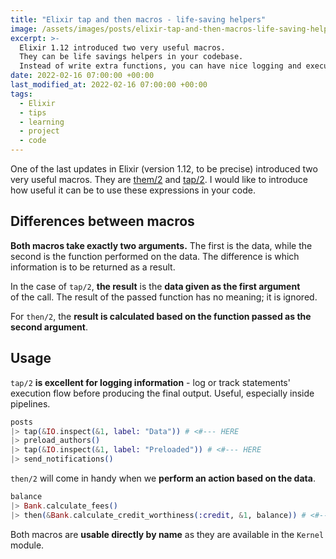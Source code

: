 ```yaml
---
title: "Elixir tap and then macros - life-saving helpers"
image: /assets/images/posts/elixir-tap-and-then-macros-life-saving-helpers.png
excerpt: >-
  Elixir 1.12 introduced two very useful macros.
  They can be life savings helpers in your codebase.
  Instead of write extra functions, you can have nice logging and executing actions based on given data.
date: 2022-02-16 07:00:00 +00:00
last_modified_at: 2022-02-16 07:00:00 +00:00
tags:
  - Elixir
  - tips
  - learning
  - project
  - code
---
```


  One of the last updates in Elixir (version 1.12, to be precise) introduced two very useful macros.
  They are [them/2](https://hexdocs.pm/elixir/main/Kernel.html#then/2) and [tap/2](https://hexdocs.pm/elixir/main/Kernel.html#tap/2).
  I would like to introduce how useful it can be to use these expressions in your code.

## Differences between macros

  **Both macros take exactly two arguments.**
  The first is the data, while the second is the function performed on the data.
  The difference is which information is to be returned as a result.

  In the case of `tap/2`, **the result** is the **data given as the first argument** of the call.
  The result of the passed function has no meaning; it is ignored.

  For `then/2`, the **result is calculated based on the function passed as the second argument**.

## Usage

  `tap/2` **is excellent for logging information** - log or track statements' execution flow before producing the final output.
  Useful, especially inside pipelines.

  ```elixir
  posts
  |> tap(&IO.inspect(&1, label: "Data")) # <#--- HERE
  |> preload_authors()
  |> tap(&IO.inspect(&1, label: "Preloaded")) # <#--- HERE
  |> send_notifications()
  ```

  `then/2` will come in handy when we **perform an action based on the data**.

  ```elixir
  balance
  |> Bank.calculate_fees()
  |> then(&Bank.calculate_credit_worthiness(:credit, &1, balance)) # <#--- HERE
  ```

  Both macros are **usable directly by name** as they are available in the `Kernel` module.
